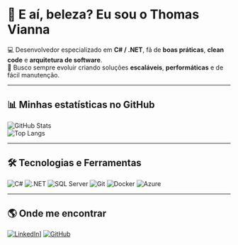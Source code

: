 # 👋 E aí, beleza? Eu sou o Thomas Vianna

💻 Desenvolvedor especializado em **C# / .NET**, fã de **boas práticas**, **clean code** e **arquitetura de software**.  
🚀 Busco sempre evoluir criando soluções **escaláveis**, **performáticas** e de fácil manutenção.  

---

## 📊 Minhas estatísticas no GitHub
![GitHub Stats](https://github-readme-stats.vercel.app/api?username=ThomasVianna&show_icons=true&theme=radical&hide_border=true)  
![Top Langs](https://github-readme-stats.vercel.app/api/top-langs/?username=ThomasVianna&layout=compact&theme=radical&hide_border=true)

---

## 🛠️ Tecnologias e Ferramentas
![C#](https://img.shields.io/badge/C%23-239120?style=for-the-badge&logo=csharp&logoColor=white)
![.NET](https://img.shields.io/badge/.NET-512BD4?style=for-the-badge&logo=dotnet&logoColor=white)
![SQL Server](https://img.shields.io/badge/SQL%20Server-CC2927?style=for-the-badge&logo=microsoftsqlserver&logoColor=white)
![Git](https://img.shields.io/badge/Git-F05032?style=for-the-badge&logo=git&logoColor=white)
![Docker](https://img.shields.io/badge/Docker-2496ED?style=for-the-badge&logo=docker&logoColor=white)
![Azure](https://img.shields.io/badge/Azure-0078D4?style=for-the-badge&logo=microsoftazure&logoColor=white)

---

## 🌎 Onde me encontrar
[![LinkedIn](https://img.shields.io/badge/LinkedIn-0A66C2?style=for-the-badge&logo=linkedin&logoColor=white)](https://www.linkedin.com/in/thomas-vianna/)]
[![GitHub](https://img.shields.io/badge/GitHub-181717?style=for-the-badge&logo=github&logoColor=white)](https://github.com/ThomasVianna)
